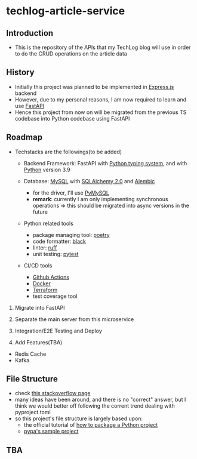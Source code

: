 # techlog-article-service

## Introduction
- This is the repository of the APIs that my TechLog blog will use in order to do the CRUD operations on the article data

## History
- Initially this project was planned to be implemented in [Express.js](https://expressjs.com/) backend
- However, due to my personal reasons, I am now required to learn and use [FastAPI](https://fastapi.tiangolo.com/)
- Hence this project from now on will be migrated from the previous TS codebase into Python codebase using FastAPI

## Roadmap
- Techstacks are the followings(to be added)
  - Backend Framework: FastAPI with [Python typing system](https://docs.python.org/3/library/typing.html), and with [Python](https://www.python.org/) version 3.9

  - Database: [MySQL](https://www.mysql.com/) with [SQLAlchemy 2.0](https://docs.sqlalchemy.org/en/20/) and [Alembic](https://alembic.sqlalchemy.org/en/latest/)
    - for the driver, I'll use [PyMySQL](https://pymysql.readthedocs.io/en/latest/)
    - **remark**: currently I am only implementing synchronous operations => this should be migrated into async versions in the future

  - Python related tools
    - package managing tool: [poetry](https://python-poetry.org/)
    - code formatter: [black](https://black.readthedocs.io/en/stable/)
    - linter: [ruff](https://beta.ruff.rs/docs/)
    - unit testing: [pytest](https://pytest.org/)

  - CI/CD tools
    - [Github Actions](https://docs.github.com/en/actions)
    - [Docker](https://www.docker.com/)
    - [Terraform](https://www.terraform.io/)
    - test coverage tool

1. Migrate into FastAPI

2. Separate the main server from this microservice

3. Integration/E2E Testing and Deploy

4. Add Features(TBA)
- Redis Cache
- Kafka

## File Structure
- check [this stackoverflow page](https://stackoverflow.com/questions/193161/what-is-the-best-project-structure-for-a-python-application)
- many ideas have been around, and there is no "correct" answer, but I think we would better off following the corrent trend dealing with pyproject.toml
- so this project's file structure is largely based upon:
  - the official tutorial of [how to package a Python project](https://packaging.python.org/en/latest/tutorials/packaging-projects/)
  - [pypa's sample project](https://github.com/pypa/sampleproject)

## TBA
